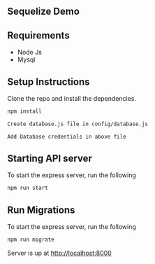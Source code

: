 ## Sequelize Demo


## Requirements

* Node Js
* Mysql

## Setup Instructions

Clone the repo and install the dependencies.

```bash
npm install
```
```bash
Create database.js file in config/database.js 
```
```bash
Add Database credentials in above file
```

## Starting API server

To start the express server, run the following

```bash
npm run start
```

## Run Migrations

To start the express server, run the following

```bash
npm run migrate
```

Server is up at [http://localhost:8000](http://localhost:8000)

